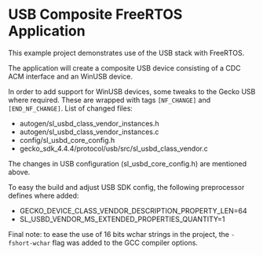 # USB Composite FreeRTOS Application

This example project demonstrates use of the USB stack with FreeRTOS.

The application will create a composite USB device consisting of
a CDC ACM interface and an WinUSB device.

In order to add support for WinUSB devices, some tweaks to the Gecko USB where required. 
These are wrapped with tags `[NF_CHANGE]` and `[END_NF_CHANGE]`.
List of changed files:
- autogen/sl_usbd_class_vendor_instances.h
- autogen/sl_usbd_class_vendor_instances.c
- config/sl_usbd_core_config.h
- gecko_sdk_4.4.4/protocol/usb/src/sl_usbd_class_vendor.c

The changes in USB configuration (sl_usbd_core_config.h) are mentioned above.

To easy the build and adjust USB SDK config, the following preprocessor defines where added:
- GECKO_DEVICE_CLASS_VENDOR_DESCRIPTION_PROPERTY_LEN=64
- SL_USBD_VENDOR_MS_EXTENDED_PROPERTIES_QUANTITY=1

Final note: to ease the use of 16 bits wchar strings in the project, the `-fshort-wchar` flag was added to the GCC compiler options.
